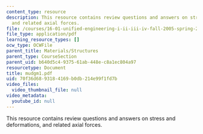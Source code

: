 ```yaml
---
content_type: resource
description: This resource contains review questions and answers on stress and deformations,
  and related axial forces.
file: /courses/16-01-unified-engineering-i-ii-iii-iv-fall-2005-spring-2006/70f36d6893184169b0db214e99f1fd7b_mudgm1.pdf
file_type: application/pdf
learning_resource_types: []
ocw_type: OCWFile
parent_title: Materials/Structures
parent_type: CourseSection
parent_uid: b640d5c4-9375-61ab-448e-c8a1ec804a97
resourcetype: Document
title: mudgm1.pdf
uid: 70f36d68-9318-4169-b0db-214e99f1fd7b
video_files:
  video_thumbnail_file: null
video_metadata:
  youtube_id: null
---
```

This resource contains review questions and answers on stress and deformations, and related axial forces.